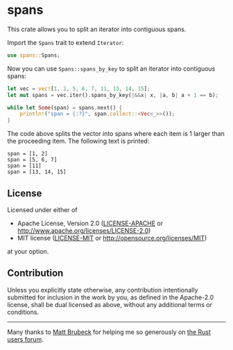 # spans

This crate allows you to split an iterator into contiguous spans.

Import the `Spans` trait to extend `Iterator`:

```rust
use spans::Spans;
```

Now you can use `Spans::spans_by_key` to split an iterator into contiguous spans:

```rust
let vec = vec![1, 2, 5, 6, 7, 11, 13, 14, 15];
let mut spans = vec.iter().spans_by_key(|&&x| x, |a, b| a + 1 == b);

while let Some(span) = spans.next() {
    println!("span = {:?}", span.collect::<Vec<_>>());
}
```

The code above splits the vector into spans where each item is 1 larger than the proceeding item.
The following text is printed:

```text
span = [1, 2]
span = [5, 6, 7]
span = [11]
span = [13, 14, 15]
```

## License

Licensed under either of

- Apache License, Version 2.0 ([LICENSE-APACHE](LICENSE-APACHE) or <http://www.apache.org/licenses/LICENSE-2.0>)
- MIT license ([LICENSE-MIT](LICENSE-MIT) or <http://opensource.org/licenses/MIT>)

at your option.

## Contribution

Unless you explicitly state otherwise, any contribution intentionally submitted for inclusion in the work by you, as defined in the Apache-2.0 license, shall be dual licensed as above, without any additional terms or conditions.

* * *

Many thanks to [Matt Brubeck](https://users.rust-lang.org/u/mbrubeck) for helping me so generously on [the Rust users forum](https://users.rust-lang.org/t/split-iterator-into-iterator-of-iterators/54281).
